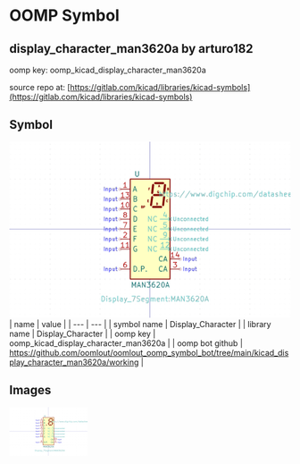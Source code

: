 # OOMP Symbol  
## display_character_man3620a  by arturo182  
  
oomp key: oomp_kicad_display_character_man3620a  
  
source repo at: [https://gitlab.com/kicad/libraries/kicad-symbols](https://gitlab.com/kicad/libraries/kicad-symbols)  
## Symbol  
  
[![working.png](working_600.png)](working.png)  
| name | value | 
| --- | --- | 
| symbol name | Display_Character | 
| library name | Display_Character | 
| oomp key | oomp_kicad_display_character_man3620a | 
| oomp bot github | https://github.com/oomlout/oomlout_oomp_symbol_bot/tree/main/kicad_display_character_man3620a/working | 
## Images  
  
[![working.png](working_140.png)](working.png)  
